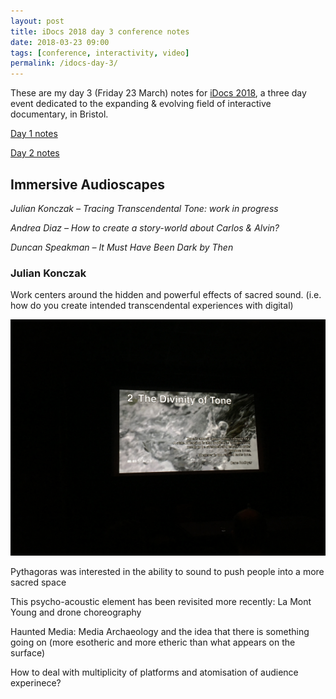 ```yaml
---
layout: post
title: iDocs 2018 day 3 conference notes
date: 2018-03-23 09:00
tags: [conference, interactivity, video]
permalink: /idocs-day-3/
---
```


These are my day 3 (Friday 23 March) notes for [iDocs 2018](https://idocs2018.dcrc.org.uk/), a three day event dedicated to the expanding & evolving field of interactive documentary, in Bristol.

[Day 1 notes](/idocs-day-1/)

[Day 2 notes](/idocs-day-2/)

## Immersive Audioscapes

_Julian Konczak – Tracing Transcendental Tone: work in progress_

_Andrea Diaz – How to create a story-world about Carlos & Alvin?_

_Duncan Speakman – It Must Have Been Dark by Then_

### Julian Konczak

Work centers around the hidden and powerful effects of sacred sound. (i.e. how do you create intended transcendental experiences with digital)

![](/images/i-docs/sacred.JPG)

Pythagoras was interested in the ability to sound to push people into a more sacred space

This psycho-acoustic element has been revisited more recently: La Mont Young and drone choreography

Haunted Media: Media Archaeology and the idea that there is something going on (more esotheric and more etheric than what appears on the surface)

How to deal with multiplicity of platforms and atomisation of audience experinece?

